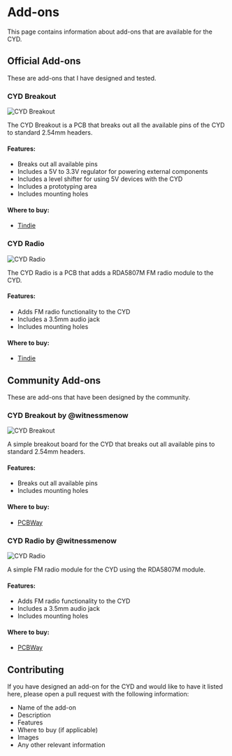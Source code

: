 # Add-ons

This page contains information about add-ons that are available for the CYD.

## Official Add-ons

These are add-ons that I have designed and tested.

### CYD Breakout

![CYD Breakout](https://raw.githubusercontent.com/witnessmenow/ESP32-Cheap-Yellow-Display/main/Hardware/images/breakout.jpg)

The CYD Breakout is a PCB that breaks out all the available pins of the CYD to standard 2.54mm headers.

#### Features:

- Breaks out all available pins
- Includes a 5V to 3.3V regulator for powering external components
- Includes a level shifter for using 5V devices with the CYD
- Includes a prototyping area
- Includes mounting holes

#### Where to buy:

- [Tindie](https://www.tindie.com/products/brianlough/cyd-breakout/)

### CYD Radio

![CYD Radio](https://raw.githubusercontent.com/witnessmenow/ESP32-Cheap-Yellow-Display/main/Hardware/images/radio.jpg)

The CYD Radio is a PCB that adds a RDA5807M FM radio module to the CYD.

#### Features:

- Adds FM radio functionality to the CYD
- Includes a 3.5mm audio jack
- Includes mounting holes

#### Where to buy:

- [Tindie](https://www.tindie.com/products/brianlough/cyd-radio/)

## Community Add-ons

These are add-ons that have been designed by the community.

### CYD Breakout by @witnessmenow

![CYD Breakout](https://raw.githubusercontent.com/witnessmenow/ESP32-Cheap-Yellow-Display/main/Hardware/images/breakout.jpg)

A simple breakout board for the CYD that breaks out all available pins to standard 2.54mm headers.

#### Features:

- Breaks out all available pins
- Includes mounting holes

#### Where to buy:

- [PCBWay](https://www.pcbway.com/project/shareproject/ESP32_Cheap_Yellow_Display_Breakout_Board_e5b8a5c9.html)

### CYD Radio by @witnessmenow

![CYD Radio](https://raw.githubusercontent.com/witnessmenow/ESP32-Cheap-Yellow-Display/main/Hardware/images/radio.jpg)

A simple FM radio module for the CYD using the RDA5807M module.

#### Features:

- Adds FM radio functionality to the CYD
- Includes a 3.5mm audio jack
- Includes mounting holes

#### Where to buy:

- [PCBWay](https://www.pcbway.com/project/shareproject/ESP32_Cheap_Yellow_Display_Radio_Module_e5b8a5c9.html)

## Contributing

If you have designed an add-on for the CYD and would like to have it listed here, please open a pull request with the following information:

- Name of the add-on
- Description
- Features
- Where to buy (if applicable)
- Images
- Any other relevant information

